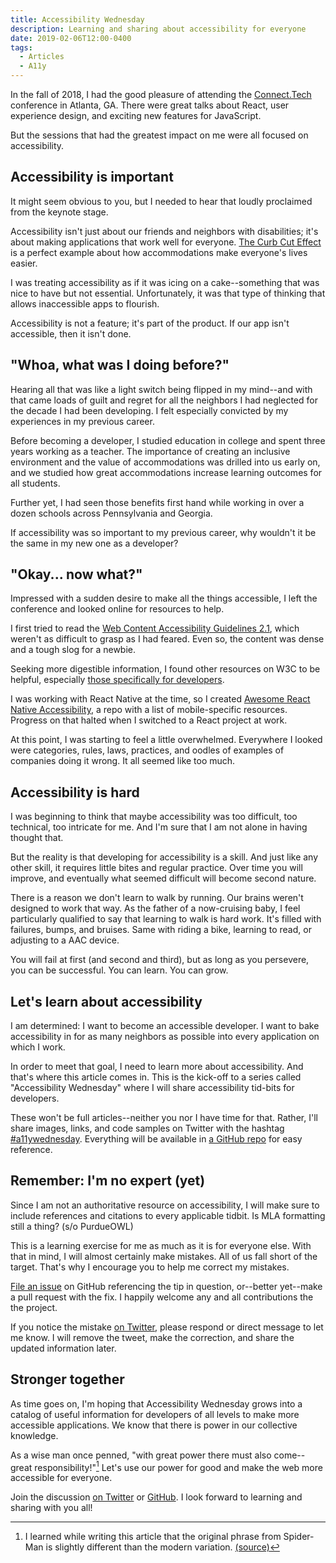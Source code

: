 ```yaml
---
title: Accessibility Wednesday
description: Learning and sharing about accessibility for everyone
date: 2019-02-06T12:00-0400
tags:
  - Articles
  - A11y
---
```


In the fall of 2018, I had the good pleasure of attending the
[Connect.Tech](https://connect.tech) conference in Atlanta, GA. There were great
talks about React, user experience design, and exciting new features for
JavaScript.

But the sessions that had the greatest impact on me were all focused on
accessibility.

## Accessibility is important

It might seem obvious to you, but I needed to hear that loudly proclaimed from
the keynote stage.

Accessibility isn't just about our friends and neighbors with disabilities; it's
about making applications that work well for everyone.
[The Curb Cut Effect](https://ssir.org/articles/entry/the_curb_cut_effect) is a
perfect example about how accommodations make everyone's lives easier.

I was treating accessibility as if it was icing on a cake--something that was
nice to have but not essential. Unfortunately, it was that type of thinking that
allows inaccessible apps to flourish.

Accessibility is not a feature; it's part of the product. If our app isn't
accessible, then it isn't done.

## "Whoa, what was I doing before?"

Hearing all that was like a light switch being flipped in my mind--and with that
came loads of guilt and regret for all the neighbors I had neglected for the
decade I had been developing. I felt especially convicted by my experiences in
my previous career.

Before becoming a developer, I studied education in college and spent three
years working as a teacher. The importance of creating an inclusive environment
and the value of accommodations was drilled into us early on, and we studied how
great accommodations increase learning outcomes for all students.

Further yet, I had seen those benefits first hand while working in over a dozen
schools across Pennsylvania and Georgia.

If accessibility was so important to my previous career, why wouldn't it be the
same in my new one as a developer?

## "Okay... now what?"

Impressed with a sudden desire to make all the things accessible, I left the
conference and looked online for resources to help.

I first tried to read the
[Web Content Accessibility Guidelines 2.1](https://www.w3.org/TR/WCAG21/), which
weren't as difficult to grasp as I had feared. Even so, the content was dense
and a tough slog for a newbie.

Seeking more digestible information, I found other resources on W3C to be
helpful, especially
[those specifically for developers](https://www.w3.org/WAI/roles/developers/).

I was working with React Native at the time, so I created
[Awesome React Native Accessibility](https://github.com/SeanMcP/awesome-react-native-accessibility),
a repo with a list of mobile-specific resources. Progress on that halted when I
switched to a React project at work.

At this point, I was starting to feel a little overwhelmed. Everywhere I looked
were categories, rules, laws, practices, and oodles of examples of companies
doing it wrong. It all seemed like too much.

## Accessibility is hard

I was beginning to think that maybe accessibility was too difficult, too
technical, too intricate for me. And I'm sure that I am not alone in having
thought that.

But the reality is that developing for accessibility is a skill. And just like
any other skill, it requires little bites and regular practice. Over time you
will improve, and eventually what seemed difficult will become second nature.

There is a reason we don't learn to walk by running. Our brains weren't designed
to work that way. As the father of a now-cruising baby, I feel particularly
qualified to say that learning to walk is hard work. It's filled with failures,
bumps, and bruises. Same with riding a bike, learning to read, or adjusting to a
AAC device.

You will fail at first (and second and third), but as long as you persevere, you
can be successful. You can learn. You can grow.

## Let's learn about accessibility

I am determined: I want to become an accessible developer. I want to bake
accessibility in for as many neighbors as possible into every application on
which I work.

In order to meet that goal, I need to learn more about accessibility. And that's
where this article comes in. This is the kick-off to a series called
"Accessibility Wednesday" where I will share accessibility tid-bits for
developers.

These won't be full articles--neither you nor I have time for that. Rather, I'll
share images, links, and code samples on Twitter with the hashtag
[#a11ywednesday](https://twitter.com/hashtag/a11ywednesday). Everything will be
available in [a GitHub repo](https://github.com/SeanMcP/accessibility-wednesday)
for easy reference.

## Remember: I'm no expert (yet)

Since I am not an authoritative resource on accessibility, I will make sure to
include references and citations to every applicable tidbit. Is MLA formatting
still a thing? (s/o PurdueOWL)

This is a learning exercise for me as much as it is for everyone else. With that
in mind, I will almost certainly make mistakes. All of us fall short of the
target. That's why I encourage you to help me correct my mistakes.

[File an issue](https://github.com/SeanMcP/accessibility-wednesday/issues/new)
on GitHub referencing the tip in question, or--better yet--make a pull request
with the fix. I happily welcome any and all contributions the the project.

If you notice the mistake [on Twitter](https://twitter.com/snmcp), please
respond or direct message to let me know. I will remove the tweet, make the
correction, and share the updated information later.

## Stronger together

As time goes on, I'm hoping that Accessibility Wednesday grows into a catalog of
useful information for developers of all levels to make more accessible
applications. We know that there is power in our collective knowledge.

As a wise man once penned, "with great power there must also come--great
responsibility!"[^1] Let's use our power for good and make the web more
accessible for everyone.

Join the discussion [on Twitter](https://twitter.com/hashtag/a11ywednesday) or
[GitHub](https://github.com/SeanMcP/accessibility-wednesday). I look forward to
learning and sharing with you all!

[^1]:
    I learned while writing this article that the original phrase from
    Spider-Man is slightly different than the modern variation.
    [(source)](http://www.quotecounterquote.com/2012/07/with-great-power-comes-great.html)
